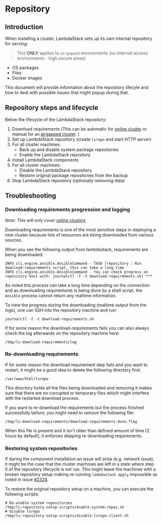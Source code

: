 # Repository

## Introduction

When installing a cluster, LambdaStack sets up its own internal repository for serving:
>This **ONLY** applies to `airgapped` environments (no Internet access environments - high secure areas)

- OS packages
- Files
- Docker images

This document will provide information about the repository lifecyle and how to deal with possible issues that might popup during that.

## Repository steps and lifecycle

Below the lifecycle of the LambdaStack repository:

1. Download requirements (This can be automatic for [online cluster](./CLUSTER.md#how-to-create-an-LambdaStack-cluster-on-existing-infrastructure) or manual for an [airgapped cluster](./CLUSTER.md#how-to-create-an-LambdaStack-cluster-on-existing-air-gapped-infrastructure). )
2. Set up LambdaStack repository (create `lsrepo` and start HTTP server)
3. For all cluster machines:
   - Back up and disable system package repositories
   - Enable the LambdaStack repository
4. Install LambdaStack components
5. For all cluster machines:
   - Disable the LambdaStack repository
   - Restore original package repositories from the backup
6. Stop LambdaStack repository (optionally removing data)

## Troubleshooting

### Downloading requirements progression and logging

*Note: This will only cover [online clusters](./CLUSTER.md#how-to-create-an-LambdaStack-cluster-on-existing-infrastructure)*

Downloading requirements is one of the most sensitive steps in deploying a new cluster because lots of resources are being downloaded from various sources.

When you see the following output from lambdastack, requirements are being downloaded:

```shell
INFO cli.engine.ansible.AnsibleCommand - TASK [repository : Run download-requirements script, this can take a long time
INFO cli.engine.ansible.AnsibleCommand - You can check progress on repository host with: journalctl -f -t download-requirements.sh] ***
```

As noted this process can take a long time depending on the connection and as downloading requirements is being done by a shell script, the ```Ansible``` process cannot return any realtime information.

To view the progress during the downloading (realtime output from the logs), one can SSH into the repository machine and run:

```shell
journalctl -f -t download-requirements.sh
```

If for some reason the download-requirements fails you can also always check the log afterwards on the repository machine here:

```shell
/tmp/ls-download-requirements/log
```

### Re-downloading requirements

If for some reason the download requirement step fails and you want to restart, it might be a good idea to delete the following directory first:

```shell
/var/www/html/lsrepo
```

This directory holds all the files being downloaded and removing it makes sure that there are no corrupted or temporary files which might interfere with the restarted download process.

If you want to re-download the requirements but the process finished successfully before, you might need to remove the following file:

```shell
/tmp/ls-download-requirements/download-requirements-done.flag
```

When this file is present and it isn't older than defined amount of time (2 hours by default), it enforces skipping re-downloading requirements.

### Restoring system repositories

If during the component installation an issue will arise (e.g. network issue), it might be the case that the cluster machines are left in a state where step 5 of the repository lifecycle is not run. This might leave the machines with a broken repository setup making re-running ```lambdastack apply``` impossible as noted in issue [#2324](https://github.com/lambdastack/lambdastack/issues/2324).

To restore the original repository setup on a machine, you can execute the following scripts:

```shell
# Re-enable system repositories
/tmp/ls-repository-setup-scripts/enable-system-repos.sh
# Disable lsrepo
/tmp/ls-repository-setup-scripts/disable-lsrepo-client.sh
```
